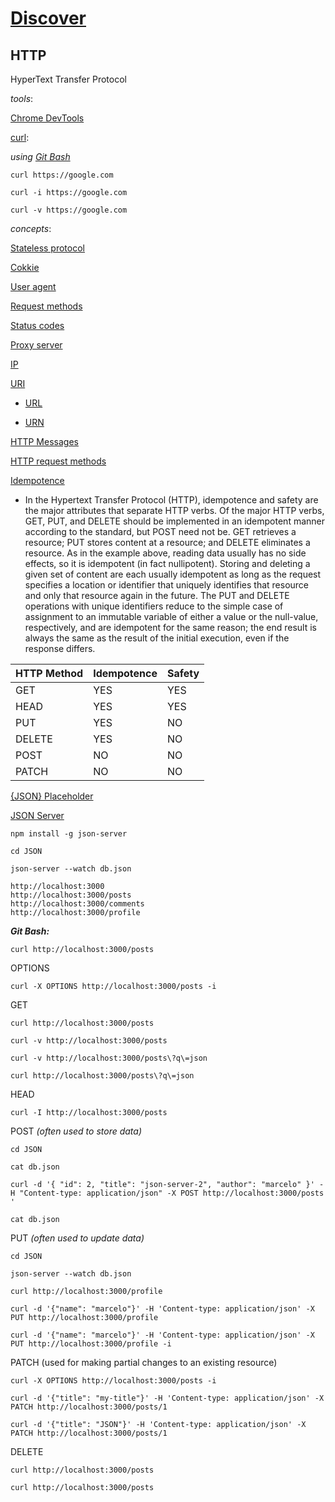 # [Discover](https://app.rocketseat.com.br/discover)  

## HTTP

HyperText Transfer Protocol  

_tools_:  

[Chrome DevTools](https://developer.chrome.com/docs/devtools/)  

[curl](https://curl.se/):  

_using [Git Bash](https://git-scm.com/download/win)_  

```
curl https://google.com
```

```
curl -i https://google.com
```

```
curl -v https://google.com
```

_concepts_:  

[Stateless protocol](https://en.wikipedia.org/wiki/Stateless_protocol)  

[Cokkie](https://en.wikipedia.org/wiki/HTTP_cookie)  

[User agent](https://en.wikipedia.org/wiki/User_agent)  

[Request methods](https://en.wikipedia.org/wiki/Hypertext_Transfer_Protocol#Request_methods)  

[Status codes](https://en.wikipedia.org/wiki/List_of_HTTP_status_codes)  

[Proxy server](https://en.wikipedia.org/wiki/Proxy_server)  

[IP](https://en.wikipedia.org/wiki/Internet_Protocol)  

[URI](https://en.wikipedia.org/wiki/Uniform_Resource_Identifier)  

- [URL](https://en.wikipedia.org/wiki/URL)  

- [URN](https://en.wikipedia.org/wiki/Uniform_Resource_Name)  

[HTTP Messages](https://developer.mozilla.org/en-US/docs/Web/HTTP/Messages)  

[HTTP request methods](https://developer.mozilla.org/en-US/docs/Web/HTTP/Methods)  

[Idempotence](https://en.wikipedia.org/wiki/Idempotence)  

- In the Hypertext Transfer Protocol (HTTP), idempotence and safety are the major attributes that separate HTTP verbs. Of the major HTTP verbs, GET, PUT, and DELETE should be implemented in an idempotent manner according to the standard, but POST need not be. GET retrieves a resource; PUT stores content at a resource; and DELETE eliminates a resource. As in the example above, reading data usually has no side effects, so it is idempotent (in fact nullipotent). Storing and deleting a given set of content are each usually idempotent as long as the request specifies a location or identifier that uniquely identifies that resource and only that resource again in the future. The PUT and DELETE operations with unique identifiers reduce to the simple case of assignment to an immutable variable of either a value or the null-value, respectively, and are idempotent for the same reason; the end result is always the same as the result of the initial execution, even if the response differs.  

HTTP Method | Idempotence |    Safety
----------- | ----------- | -----------
GET         |     YES     |     YES    
HEAD        |     YES     |     YES    
PUT         |     YES     |     NO     
DELETE      |     YES     |     NO     
POST        |     NO      |     NO     
PATCH       |     NO      |     NO     

[{JSON} Placeholder](http://jsonplaceholder.typicode.com/)

[JSON Server](https://github.com/typicode/json-server)  

```
npm install -g json-server
```

```
cd JSON
```

```
json-server --watch db.json
```

```
http://localhost:3000
http://localhost:3000/posts
http://localhost:3000/comments
http://localhost:3000/profile
```

**_Git Bash:_**

```
curl http://localhost:3000/posts
```

OPTIONS

```
curl -X OPTIONS http://localhost:3000/posts -i
```

GET

```
curl http://localhost:3000/posts
```

```
curl -v http://localhost:3000/posts
```

```
curl -v http://localhost:3000/posts\?q\=json
```

```
curl http://localhost:3000/posts\?q\=json
```

HEAD

```
curl -I http://localhost:3000/posts
```

POST _(often used to store data)_

```
cd JSON
```

```
cat db.json
```

```
curl -d '{ "id": 2, "title": "json-server-2", "author": "marcelo" }' -H "Content-type: application/json" -X POST http://localhost:3000/posts
'
```

```
cat db.json
```

PUT _(often used to update data)_

```
cd JSON
```

```
json-server --watch db.json
```

```
curl http://localhost:3000/profile
```

```
curl -d '{"name": "marcelo"}' -H 'Content-type: application/json' -X PUT http://localhost:3000/profile
```

```
curl -d '{"name": "marcelo"}' -H 'Content-type: application/json' -X PUT http://localhost:3000/profile -i
```

PATCH (used for making partial changes to an existing resource)

```
curl -X OPTIONS http://localhost:3000/posts -i
```

```
curl -d '{"title": "my-title"}' -H 'Content-type: application/json' -X PATCH http://localhost:3000/posts/1
```

```
curl -d '{"title": "JSON"}' -H 'Content-type: application/json' -X PATCH http://localhost:3000/posts/1
```

DELETE

```
curl http://localhost:3000/posts
```

```
curl http://localhost:3000/posts
```